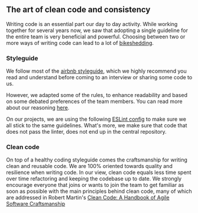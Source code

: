 ## The art of clean code and consistency

Writing code is an essential part our day to day activity. While working together for several years now, we saw that adopting a single guideline for the entire team is very beneficial and powerful. Choosing between two or more ways of writing code can lead to a lot of [bikeshedding](https://en.wiktionary.org/wiki/bikeshedding).

### Styleguide

We follow most of the [airbnb styleguide](https://github.com/airbnb/javascript), which we highly recommend you read and understand before coming to an interview or sharing some code to us.

However, we adapted some of the rules, to enhance readability and based on some debated preferences of the team members. You can read more about our reasoning [here](https://medium.freecodecamp.org/adding-some-air-to-the-airbnb-style-guide-3df40e31c57a).

On our projects, we are using the following [ESLint config](https://github.com/FortechRomania/eslint-config-fortech) to make sure we all stick to the same guidelines. What's more, we make sure that code that does not pass the linter, does not end up in the central repository.

### Clean code

On top of a healthy coding styleguide comes the craftsmanship for writing clean and reusable code. We are 100% oriented towards quality and resilience when writing code. In our view, clean code equals less time spent over time refactoring and keeping the codebase up to date. We strongly encourage everyone that joins or wants to join the team to get familiar as soon as possible with the main principles behind clean code, many of which are addressed in Robert Martin's [Clean Code: A Handbook of Agile Software Craftsmanship](https://www.amazon.com/Clean-Code-Handbook-Software-Craftsmanship/dp/0132350882)
